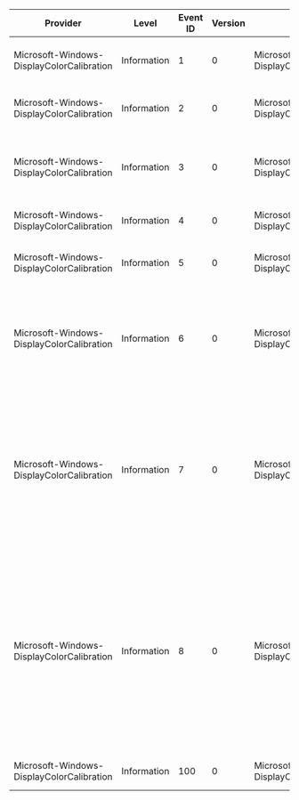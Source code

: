 Provider                                   |  Level        |  Event ID  |  Version  |  Channel                                                |  Task                       |  Opcode  |  Keyword  |  Message
-------------------------------------------|---------------|------------|-----------|---------------------------------------------------------|-----------------------------|----------|-----------|-----------------------------------------------------------------------------------------------------------------------------------------------------------------------------------------------------------------------------------------------------
Microsoft-Windows-DisplayColorCalibration  |  Information  |  1         |  0        |  Microsoft-Windows-DisplayColorCalibration/Operational  |  Display Color Calibration  |          |           |  Display color calibration started for device {Device}.
Microsoft-Windows-DisplayColorCalibration  |  Information  |  2         |  0        |  Microsoft-Windows-DisplayColorCalibration/Operational  |  Display Color Calibration  |          |           |  Display color calibration canceled for device {Device}.
Microsoft-Windows-DisplayColorCalibration  |  Information  |  3         |  0        |  Microsoft-Windows-DisplayColorCalibration/Operational  |  Display Color Calibration  |          |           |  Display color calibration finished for device {Device}. Color profile {Profile} created.
Microsoft-Windows-DisplayColorCalibration  |  Information  |  4         |  0        |  Microsoft-Windows-DisplayColorCalibration/Debug        |  Display Color Calibration  |          |           |  {Setting} has been manually adjusted.
Microsoft-Windows-DisplayColorCalibration  |  Information  |  5         |  0        |  Microsoft-Windows-DisplayColorCalibration/Debug        |  Display Color Calibration  |          |           |  {Setting} has been adjusted from {OldValue} to {NewValue}.
Microsoft-Windows-DisplayColorCalibration  |  Information  |  6         |  0        |  Microsoft-Windows-DisplayColorCalibration/Debug        |  Display Color Calibration  |          |           |  {Setting} has been adjusted from {OldValue} to {NewValue} with gamma LUTs. See Details pane for new gamma LUT contents.
Microsoft-Windows-DisplayColorCalibration  |  Information  |  7         |  0        |  Microsoft-Windows-DisplayColorCalibration/Debug        |  Display Color Calibration  |          |           |  {Setting} has been adjusted. Adjusted red gain from {OldRedGain} to {NewRedGain}; green gain from {OldGreenGain} to {NewGreenGain}; and blue gain from {OldBlueGain} to {NewBlueGain}.
Microsoft-Windows-DisplayColorCalibration  |  Information  |  8         |  0        |  Microsoft-Windows-DisplayColorCalibration/Debug        |  Display Color Calibration  |          |           |  {Setting} has been adjusted with gamma LUTs. Adjusted red gain from {OldRedGain} to {NewRedGain}; green gain from {OldGreenGain} to {NewGreenGain}; and blue gain from {OldBlueGain} to {NewBlueGain}. See Details pane for new gamma LUT contents.
Microsoft-Windows-DisplayColorCalibration  |  Information  |  100       |  0        |  Microsoft-Windows-DisplayColorCalibration/Debug        |  Display Color Calibration  |          |           |  Error: {Message}